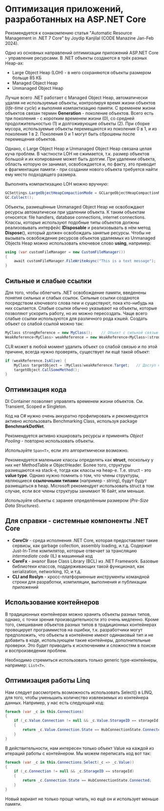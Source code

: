# Оптимизация приложений, разработанных на ASP.NET Core

Рекомендуется к ознакомлению статья "Automatic Resource Management in .NET 7 Core" by Joydip Kanjilal (CODE Manazine Jan-Feb 2024).

Одно из основных направлений оптимизации приложений ASP.NET Core - управление ресурсами. В .NET объекты создаются в трёх разных Heap-ах:

- Large Object Heap (LOH) - в него сохраняются объекты размером больще 85 КБ
- Managed Object Heap
- Unmanaged Object Heap

Лучше всего .NET работает с Managed Object Heap, автоматически удаляя не используемые объекты, контролируя время жизни объектов (_life-time cycle_) и выполняя компактизацию памяти. С временем жизни объектов связан термин **Generation** - поколение объектов. Всего есть три поколения - с коротким временем жизни (0), со средней продолжительностью (1) и долгоживующие объекты (2). При сборке мусора, используемые объекты перемещаются из поколения 0 в 1, и из поколения 1 в 2. Поколения 0 и 1 могут быть сброшены после перемещения объектов.

Однако, с Large Object Heap и Unmanaged Object Heap связана целая куча проблем. В частности LOH не сжимается, т.к. размер объектов большой и их копирование может быть долгим. При удалении объекта, область которую он занимал, освобождается и, по факту, это приводит к фрагментации памяти - при создании нового объекта требуется найти ему место подходящего размера.

Выполнять компактизацию LOH можно вручную:

```csharp
GCSettings.LargeObjectHeapCompactionMode = GCLargeObjectHeapCompactionMode.CompactOnce;
GC.Collect();
```

Объекты, размещённые Unmanaged Object Heap не освобождают ресурсы автоматически при удалении объекта. К таким объектам относятся: file handlers, database connections, internet connections. Классы, которые используют подобные типы объектов должны реализовывать интерфейс **IDisposable** и реализовывать в нём метод **Dispose**(), который должен освобождать занятые ресурсы. Чтобы не вызывать освобождение ресурсов объектов удаляемых из Unmanaged Objects Heap можно использовать ключевое слово **using**, например:

```csharp
using (var customFileManager = new CustomFileManager())
{
    await customFileManager.FileWriteAsync("This is a text message");
}
```

## Сильные и слабые ссылки

Для того, чтобы облегчить .NET освобождение памяти, введенены понятия сильных и слабых ссылок. Сильные ссылки создаются посредством ключевого слова new и существуют, пока кто-нибудь на них ссылается. Слабые ссылки обычно указывают на объекты, которые позволяют ускорить работу, но их можно пересоздать. Чаще всего слабые ссылки используются для различного рода кэшей. Создать объект со слабой ссылой можно так:

```csharp
MyClass strongReference = new MyClass();    // Объект с сильной связью
WeakReference<MyClass> weakReference = new WeakReference<MyClass>(strongReference); // Объект со слабой связью
```

CLR может в любой момент удалить объект со слабой связью и по этой причине, всегда нужно проверять, существует ли ещё такой объект:

```csharp
if (weakReference.IsAlive) {
    MyClass targetObject = (MyClass)weakReference.Target;   // Доступ к объекту, если он ещё жив
    targetObject.CallSomeMethod();
}
```

## Оптимизация кода

DI Container позволяет управлять временем жизни объектов. См. Transient, Scoped и Singleton.

Код на C# нужно очень аккуратно профилировать и рекомендуется активно использовать Benchmarking Class, используя package **BenchmarkDotNet**.

Рекомендуется активно кэшировать ресурсы и применять _Object Pooling_ - повторно использовать объекты.

Используйте `Span<T>`, если это алгоритмически возможно.

Рекомендуется маленькие классы определять как **struct**, поскольку у них нет MethodTable и ObjectHeader. Более того, структуры размещаются на stack-е, тогда как классы на heap-е. Т.е. struct - это **value type**. Однако нужно помнить о том, что члены структуры, являющиеся **ссылочными типами** (например - string), будут будут размещаться в heap. Microsoft рекомендует использовать struct в том случае, если все члены структуры занимают 16 байт, или меньше.

Используйте объекты с заранее определённым размером (_Pre-Size Data Structures_).

## Для справки - системные компоненты .NET Core

- **CoreClr** - среда исполнения .NET Core, которая предоставляет такие сервисы, как garbage collection, assembly loading, и.т.д. Содержит Just-In-Time компилятор, которые отвечает за трансляцию _intermediate code_ (IL) в машинный код
- **CoreFx** - аналог Base Class Library (BCL) из .NET Framework. Базовые библиотеки классов, поддерживающих такой функционал, как serialization, networking, IO, и т.д.
- **CLI and Roslyn** - кросс-платформенные инструменты командной строки для разработки, компиляции, выполнения и публикации приложений

## Использование контейнеров

В традиционных контейнерах можно хранить объекты разных типов, однако, с точки зрения производительности это очень медленно. Кроме того, смешивание объектов разных типов в традиционных контейнерах провоцирует программистов на ошибки, т.к. разработчики могут предположить, что объекты в контейнене имеют одинаковый тип и не добавить в коде, использующем такие контейнеры, дополнительные проверки. Это будет приводить к исключениям и сложностям в поиске и воспроизведении проблем.

Необходимо стремиться использовать только generic type-контейнеры, например: `List<T>`.

## Оптимизация работы Linq

Нам следует рассмотреть возможность использовать Select() в LINQ, для того, чтобы уменьшить количество извлекаемых из контейнера данных. Например, у нас есть следующий код:

```csharp
foreach (var _c in this.Connections)
{
    if (_c.Value.Connection != null && _c.Value.StorageID == storageId)
    {
        return _c.Value.Connection.State == HubConnectionState.Connected;
    }
}
```

В действительности, нам интересен только объект Value на каждой из итераций работы с контейнером. Мы можем переписать код вот так:

```csharp
foreach (var _c in this.Connections.Select(_c => _c.Value))
{
    if (_c.Connection != null && _c.StorageID == storageId)
    {
        return _c.Connection.State == HubConnectionState.Connected;
    }
}
```

Новый вариант не только проще читать, но ещё он и использует меньше памяти.
